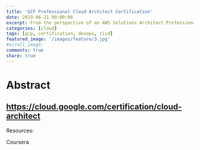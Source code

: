 ```yaml
---
title: 'GCP Professional Cloud Architect Certification'
date: 2019-06-21 00:00:00
excerpt: From the perspective of an AWS Solutions Architect Professional.
categories: [cloud]
tags: [gcp, certification, devops, cicd]
featured_image: '/images/feature/3.jpg'
#scroll_image:
comments: true
share: true
---
```

# Abstract

https://cloud.google.com/certification/cloud-architect
---


Resources: 

Coursera

# 